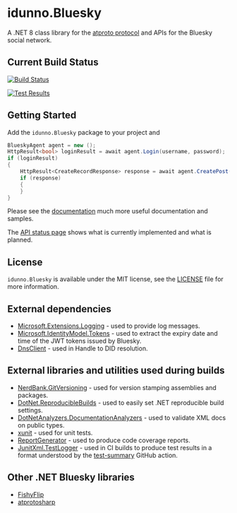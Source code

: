 # idunno.Bluesky

A .NET 8 class library for the [atproto protocol](https://docs.bsky.app/docs/api/at-protocol-xrpc-api) and APIs for the Bluesky social network.

## Current Build Status

[![Build Status](https://github.com/blowdart/idunno.atproto/actions/workflows/ci-build.yml/badge.svg)](https://github.com/blowdart/idunno.atproto/actions/workflows/ci-build.yml)

[![Test Results](https://camo.githubusercontent.com/9f508f166f15790248d7986f09e96076b994a0eddb0293c810ed3bbcccdb3ac0/68747470733a2f2f7376672e746573742d73756d6d6172792e636f6d2f64617368626f6172642e7376673f703d31313826663d3026733d30)](https://github.com/blowdart/idunno.atproto/actions/workflows/ci-build.yml)

## Getting Started

Add the `idunno.Bluesky` package to your project and

```c#
BlueskyAgent agent = new ();
HttpResult<bool> loginResult = await agent.Login(username, password);
if (loginResult)
{
    HttpResult<CreateRecordResponse> response = await agent.CreatePost("Hello World");
    if (response)
    {
    }
}
```

Please see the [documentation](docs/readme.md) much more useful documentation and samples.

The [API status page](docs/endpointStatus.md) shows what is currently implemented and what is planned.

## License

`idunno.Bluesky` is available under the MIT license, see the [LICENSE](LICENSE) file for more information.

## External dependencies

* [Microsoft.Extensions.Logging](https://learn.microsoft.com/en-us/dotnet/core/extensions/logging) - used to provide log messages.
* [Microsoft.IdentityModel.Tokens](https://github.com/AzureAD/azure-activedirectory-identitymodel-extensions-for-dotnet) - used to extract the expiry date and time of the JWT tokens issued by Bluesky.
* [DnsClient](https://dnsclient.michaco.net/) - used in Handle to DID resolution.

## External libraries and utilities used during builds

* [NerdBank.GitVersioning](https://github.com/dotnet/Nerdbank.GitVersioning) - used for version stamping assemblies and packages.
* [DotNet.ReproducibleBuilds](https://github.com/dotnet/reproducible-builds) - used to easily set .NET reproducible build settings.
* [DotNetAnalyzers.DocumentationAnalyzers](https://github.com/DotNetAnalyzers/DocumentationAnalyzers) - used to validate XML docs on public types.
* [xunit](https://github.com/xunit/xunit) - used for unit tests.
* [ReportGenerator](https://github.com/danielpalme/ReportGenerator) - used to produce code coverage reports.
* [JunitXml.TestLogger](https://github.com/spekt/junit.testlogger) - used in CI builds to produce test results in a format understood by the [test-summary](https://github.com/test-summary/action) GitHub action.

## Other .NET Bluesky libraries

* [FishyFlip](https://github.com/drasticactions/FishyFlip)
* [atprotosharp](https://github.com/taranasus/atprotosharp)
